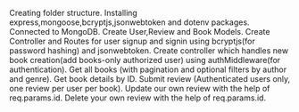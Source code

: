 Creating folder structure.
Installing express,mongoose,bcryptjs,jsonwebtoken and dotenv packages.
Connected to MongoDB.
Create User,Review and Book Models.
Create Controller and Routes for user signup and signin using bcryptjs(for password hashing) and jsonwebtoken.
Create controller which handles new book creation(add books-only authorized user) using authMiddleware(for authentication).
Get all books (with pagination and optional filters by author and genre).
Get book details by ID.
Submit review (Authenticated users only, one review per user per book).
Update our own review with the help of req.params.id.
Delete your own review with the help of req.params.id.